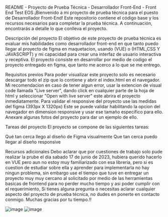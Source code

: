 README - Proyecto de Prueba Técnica - Desarrollador Front-End - Front End Test EOS
¡Bienvenido a mi proyecto de prueba técnica para el puesto de Desarrollador Front-End! Este repositorio contiene el código base y los recursos necesarios para completar la prueba técnica. A continuación, encontrarás a detalle lo que conlleva el proyecto.

Descripción del proyecto
El objetivo de este proyecto de prueba técnica es evaluar mis habilidades como desarrollador front-end en que tanto puedo llegar al proyecto de figma en maquetacion, usando (VUE) o (HTML,CSS Y JAVASCRIPT) y mi capacidad para crear una interfaz de usuario interactiva y receptiva. El proyecto consiste en desarrollar por medio de codigo el proyecto entregado en figma, que tanto me acerco a lo que se me entrego.

Requisitos previos
Para poder visualizar este proyecto solo es necesario descargar todo el zip que lo contiene y abrir el index.html en el navegador.
Mi recomendacion en caso de tener algun error, usar la extencion de visual code llamada "Live server", dando click en cualquier parte de la hoja de html y seleccionar "Open with live server" este abrira el proyecto inmediatamente.
Para validar el responsive del proyecto use las medidas del figma (393px X 1320px) Este se puede validar habilitando la opcion del navegador en dimension responsive y usar ese tamaño especifico para ello.
Anexare algunas fotos del proyecto para dar un ejemplo de ello.

Tareas del proyecto
El proyecto se compone de las siguientes tareas:

Qué tan cerca llego al diseño de Figma visualmente
Que tan cerca puedo llegar al diseño responsive

Recursos adicionales
Debo aclarar que por cuestiones de trabajo solo pude realizar la prube el dia sabado 17 de junio de 2023, hubiera querido hacerlo en VUE pero aun no estoy muy familiarizado con esa libreria, pero si es cuestion de estudiar sobre ella y aprender para implementarla no hay ningun problema, sin embargo use el tiempo que tuve en entregar un proyecto muy muy cercano al solicitado por medio de las herramientas basicas de frontend para no perder mucho tiempo y asi poder cumplir con el requerimiento, Si tienes alguna pregunta o necesitas aclarar cualquier aspecto del proyecto de prueba técnica, no dudes en ponerte en contacto conmigo.
Muchas gracias por tu tiempo.!!

![image](https://github.com/DavidPaez592/pruebaEos/assets/85655568/fbc9f276-f01f-44f9-a0a1-a17bcb6ae9fa)
![image](https://github.com/DavidPaez592/pruebaEos/assets/85655568/4132e41b-ca90-4236-9cfd-59f8823560e6)
